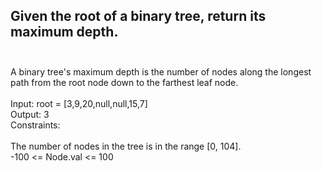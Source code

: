 ## Given the root of a binary tree, return its maximum depth. <br> <br> 
A binary tree's maximum depth is the number of nodes along the longest path from the root node down to the farthest leaf node. <br> <br> 
Input: root = [3,9,20,null,null,15,7] <br> 
Output: 3 <br> 
Constraints: <br> <br> 
The number of nodes in the tree is in the range [0, 104]. <br> 
-100 <= Node.val <= 100 <br> 
